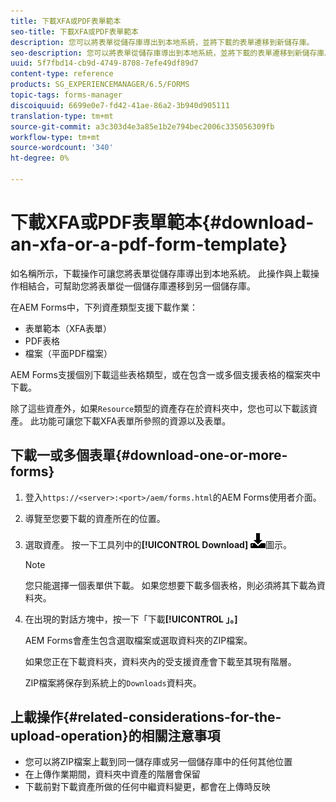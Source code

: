 ```yaml
---
title: 下載XFA或PDF表單範本
seo-title: 下載XFA或PDF表單範本
description: 您可以將表單從儲存庫導出到本地系統，並將下載的表單遷移到新儲存庫。
seo-description: 您可以將表單從儲存庫導出到本地系統，並將下載的表單遷移到新儲存庫。
uuid: 5f7fbd14-cb9d-4749-8708-7efe49df89d7
content-type: reference
products: SG_EXPERIENCEMANAGER/6.5/FORMS
topic-tags: forms-manager
discoiquuid: 6699e0e7-fd42-41ae-86a2-3b940d905111
translation-type: tm+mt
source-git-commit: a3c303d4e3a85e1b2e794bec2006c335056309fb
workflow-type: tm+mt
source-wordcount: '340'
ht-degree: 0%

---
```



# 下載XFA或PDF表單範本{#download-an-xfa-or-a-pdf-form-template}

如名稱所示，下載操作可讓您將表單從儲存庫導出到本地系統。 此操作與上載操作相結合，可幫助您將表單從一個儲存庫遷移到另一個儲存庫。

在AEM Forms中，下列資產類型支援下載作業：

* 表單範本（XFA表單）
* PDF表格
* 檔案（平面PDF檔案）

AEM Forms支援個別下載這些表格類型，或在包含一或多個支援表格的檔案夾中下載。

除了這些資產外，如果`Resource`類型的資產存在於資料夾中，您也可以下載該資產。 此功能可讓您下載XFA表單所參照的資源以及表單。

## 下載一或多個表單{#download-one-or-more-forms}

1. 登入`https://<server>:<port>/aem/forms.html`的AEM Forms使用者介面。

1. 導覽至您要下載的資產所在的位置。

1. 選取資產。 按一下工具列中的&#x200B;**[!UICONTROL Download]** ![ aem6forms_download](assets/aem6forms_download.png)圖示。

   >[!NOTE]
   >
   >您只能選擇一個表單供下載。 如果您想要下載多個表格，則必須將其下載為資料夾。

1. 在出現的對話方塊中，按一下「下載&#x200B;**[!UICONTROL 」。]**

   AEM Forms會產生包含選取檔案或選取資料夾的ZIP檔案。

   如果您正在下載資料夾，資料夾內的受支援資產會下載至其現有階層。

   ZIP檔案將保存到系統上的`Downloads`資料夾。

## 上載操作{#related-considerations-for-the-upload-operation}的相關注意事項

* 您可以將ZIP檔案上載到同一儲存庫或另一個儲存庫中的任何其他位置
* 在上傳作業期間，資料夾中資產的階層會保留
* 下載前對下載資產所做的任何中繼資料變更，都會在上傳時反映

